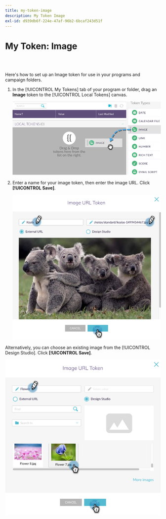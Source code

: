 ```yaml
---
title: my-token-image
description: My Token Image
exl-id: d939db6f-224e-47af-96b2-6bcaf243d51f
---
```

# My Token: Image

<br>&nbsp;

Here's how to set up an Image token for use in your programs and campaign folders.

1. In the [!UICONTROL My Tokens] tab of your program or folder, drag an **Image** token to the [!UICONTROL Local Tokens] canvas.

   ![Image One](/help/sky/assets/my-tokens/my-token-image/my-token-image-1.png)

1. Enter a name for your image token, then enter the image URL. Click **[!UICONTROL Save]**.

   ![Image Two](/help/sky/assets/my-tokens/my-token-image/my-token-image-2.png)

Alternatively, you can choose an existing image from the [!UICONTROL Design Studio]. Click **[!UICONTROL Save]**.

   ![Image Three](/help/sky/assets/my-tokens/my-token-image/my-token-image-3.png)
